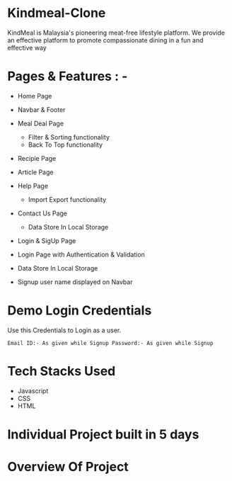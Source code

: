 # Kindmeal-Clone
KindMeal is Malaysia's pioneering meat-free lifestyle platform. We provide an effective platform to promote compassionate dining in a fun and effective way
# Pages & Features : -
- Home Page

- Navbar & Footer

- Meal Deal Page

   - Filter & Sorting functionality
   - Back To Top functionality
   
- Recipie Page

- Article Page

- Help Page

   - Import Export functionality
   
- Contact Us Page

   - Data Store In Local Storage
   
- Login & SigUp Page

 - Login Page with Authentication & Validation
 
 - Data Store In Local Storage
 
 - Signup user name displayed on Navbar
 
# Demo Login Credentials
  Use this Credentials to Login as a user.

    Email ID:- As given while Signup Password:- As given while Signup

# Tech Stacks Used
- Javascript
- CSS
- HTML
# Individual Project built in 5 days
# Overview Of Project
